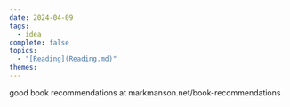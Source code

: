 ```yaml
---  
date: 2024-04-09  
tags:  
  - idea  
complete: false  
topics:  
  - "[Reading](Reading.md)"  
themes:   
---  
```

  
good book recommendations at markmanson.net/book-recommendations